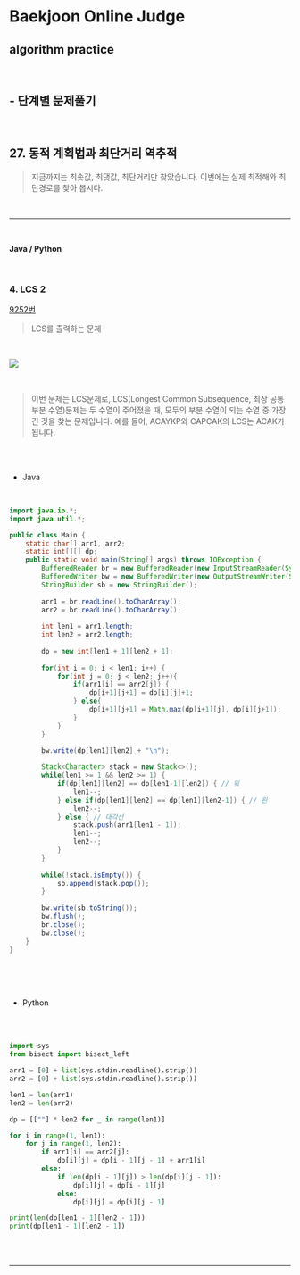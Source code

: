 # Baekjoon Online Judge

## algorithm practice
<br>

## - 단계별 문제풀기
<br>

## 27. 동적 계획법과 최단거리 역추적

> 지금까지는 최솟값, 최댓값, 최단거리만 찾았습니다. 이번에는 실제 최적해와 최단경로를 찾아 봅시다.

<br>

---

<br>

**Java / Python**

<br>

### 4. LCS 2
[9252번](https://www.acmicpc.net/problem/9252) 
> LCS를 출력하는 문제

<br>

![](https://images.velog.io/images/jini_eun/post/6ea50627-e59f-456b-ab2c-00a3e1cea86b/image.png)

<br>

> 이번 문제는 LCS문제로, LCS(Longest Common Subsequence, 최장 공통 부분 수열)문제는 두 수열이 주어졌을 때, 모두의 부분 수열이 되는 수열 중 가장 긴 것을 찾는 문제입니다. 예를 들어, ACAYKP와 CAPCAK의 LCS는 ACAK가 됩니다.

<br><br>

- Java

<br>

```java
import java.io.*;
import java.util.*;

public class Main {  
	static char[] arr1, arr2;
	static int[][] dp;
	public static void main(String[] args) throws IOException {
		BufferedReader br = new BufferedReader(new InputStreamReader(System.in));
		BufferedWriter bw = new BufferedWriter(new OutputStreamWriter(System.out)); 
		StringBuilder sb = new StringBuilder();
        
		arr1 = br.readLine().toCharArray(); 
		arr2 = br.readLine().toCharArray(); 
        
		int len1 = arr1.length;
		int len2 = arr2.length;        
        
		dp = new int[len1 + 1][len2 + 1];
        
		for(int i = 0; i < len1; i++) {
			for(int j = 0; j < len2; j++){
				if(arr1[i] == arr2[j]) { 
					dp[i+1][j+1] = dp[i][j]+1;
				} else{ 
					dp[i+1][j+1] = Math.max(dp[i+1][j], dp[i][j+1]); 
				} 
			}
		}

		bw.write(dp[len1][len2] + "\n");  
		
		Stack<Character> stack = new Stack<>();
		while(len1 >= 1 && len2 >= 1) {
			if(dp[len1][len2] == dp[len1-1][len2]) { // 위
				len1--; 
			} else if(dp[len1][len2] == dp[len1][len2-1]) { // 왼 
				len2--; 
			} else { // 대각선
				stack.push(arr1[len1 - 1]);
				len1--;
				len2--;
			}
		}
        
		while(!stack.isEmpty()) {
			sb.append(stack.pop());
		}
        
		bw.write(sb.toString());        
		bw.flush();
		br.close();
		bw.close();
	}	
}
```


<br><br><br>

- Python 

<br><br>

```python
import sys
from bisect import bisect_left

arr1 = [0] + list(sys.stdin.readline().strip())
arr2 = [0] + list(sys.stdin.readline().strip())

len1 = len(arr1)
len2 = len(arr2)

dp = [[""] * len2 for _ in range(len1)]

for i in range(1, len1):
    for j in range(1, len2):
        if arr1[i] == arr2[j]:
            dp[i][j] = dp[i - 1][j - 1] + arr1[i]
        else:
            if len(dp[i - 1][j]) > len(dp[i][j - 1]):
                dp[i][j] = dp[i - 1][j]
            else:
                dp[i][j] = dp[i][j - 1]

print(len(dp[len1 - 1][len2 - 1]))
print(dp[len1 - 1][len2 - 1])
```

<br><br>

---

<br>
